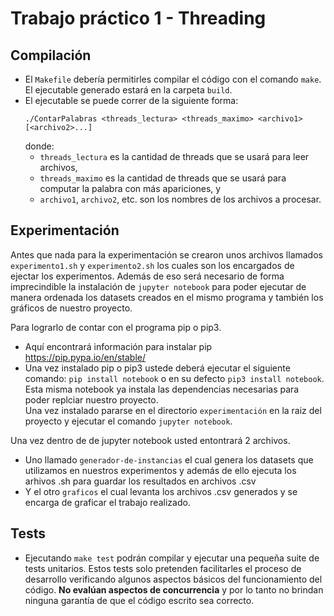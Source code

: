 # Trabajo práctico 1 - Threading


 

## Compilación
* El `Makefile` debería permitirles compilar el código con el comando `make`.
  El ejecutable generado estará en la carpeta `build`.
* El ejecutable se puede correr de la siguiente forma:
  ```
  ./ContarPalabras <threads_lectura> <threads_maximo> <archivo1> [<archivo2>...]
  ```
  donde:
  * `threads_lectura` es la cantidad de threads que se usará para leer archivos,
  * `threads_maximo` es la cantidad de threads que se usará para computar
    la palabra con más apariciones, y
  * `archivo1`, `archivo2`, etc. son los nombres de los archivos a procesar.

## Experimentación

Antes que nada para la experimentación se crearon unos archivos llamados `experimento1.sh` y `experimento2.sh` los cuales son los encargados de ejectar los experimentos. Además de eso será necesario de forma imprecindible la instalación de `jupyter notebook` para poder ejecutar de manera ordenada los datasets creados en el mismo programa y también los gráficos de nuestro proyecto.

Para lograrlo de contar con el programa pip o pip3.
* Aquí encontrará información para instalar pip https://pip.pypa.io/en/stable/
* Una vez instalado pip o pip3 ustede deberá ejecutar el siguiente comando: `pip install notebook` o en su defecto `pip3 install notebook`. Esta misma notebook ya instala las dependencias necesarias para poder replciar nuestro proyecto.    
Una vez instalado pararse en el directorio `experimentación` en la raiz del proyecto y ejecutar el comando `jupyter notebook`.

Una vez dentro de de jupyter notebook usted entontrará 2 archivos.
* Uno llamado `generador-de-instancias` el cual genera los datasets que utilizamos en nuestros experimentos y además de ello ejecuta los arhivos .sh para guardar los resultados en archivos .csv
* Y el otro `graficos` el cual levanta los archivos .csv generados y se encarga de graficar el trabajo realizado.

## Tests
* Ejecutando `make test` podrán compilar y ejecutar una pequeña suite de tests
  unitarios. Estos tests solo pretenden facilitarles el proceso de desarrollo
  verificando algunos aspectos básicos del funcionamiento del código.
  **No evalúan aspectos de concurrencia** y por lo tanto no brindan ninguna
  garantía de que el código escrito sea correcto.
